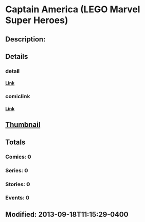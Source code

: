 # Captain America (LEGO Marvel Super Heroes)
## Description: 
## Details
### detail
#### [Link](http://marvel.com/characters/8/captain_america?utm_campaign=apiRef&utm_source=225578a89fc76f3d20fbffda5d17a88d)
### comiclink
#### [Link](http://marvel.com/comics/characters/1017295/captain_america_lego_marvel_super_heroes?utm_campaign=apiRef&utm_source=225578a89fc76f3d20fbffda5d17a88d)
## [Thumbnail](http://i.annihil.us/u/prod/marvel/i/mg/d/b0/5239c38051946.jpg)
## Totals
### Comics: 0
### Series: 0
### Stories: 0
### Events: 0
## Modified: 2013-09-18T11:15:29-0400